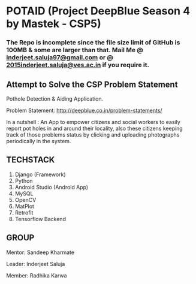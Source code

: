 # POTAID (Project DeepBlue Season 4 by Mastek - CSP5)


### The Repo is incomplete since the file size limit of GitHub is 100MB & some are larger than that. Mail Me @ inderjeet.saluja97@gmail.com or @ 2015inderjeet.saluja@ves.ac.in if you require it.


## Attempt to Solve the CSP Problem Statement

Pothole Detection & Aiding Application.

Problem Statement: http://deepblue.co.in/problem-statements/

In a nutshell : An App to empower citizens and social workers to easily report pot holes in and around their locality, also these citizens keeping track of those problems status by clicking and uploading photographs periodically in the system.

## TECHSTACK
1) Django (Framework)
2) Python
3) Android Studio (Android App)
4) MySQL 
5) OpenCV
6) MatPlot
7) Retrofit
8) Tensorflow Backend

## GROUP 

Mentor: Sandeep Kharmate

Leader: Inderjeet Saluja

Member: Radhika Karwa
